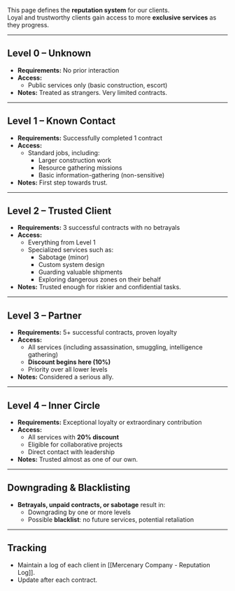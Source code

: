 
This page defines the **reputation system** for our clients.  
Loyal and trustworthy clients gain access to more **exclusive services** as they progress.

---

## Level 0 – Unknown
- **Requirements:** No prior interaction
- **Access:** 
  - Public services only (basic construction, escort)
- **Notes:** Treated as strangers. Very limited contracts.

---

## Level 1 – Known Contact
- **Requirements:** Successfully completed 1 contract
- **Access:** 
  - Standard jobs, including:  
    - Larger construction work
    - Resource gathering missions
    - Basic information-gathering (non-sensitive)
- **Notes:** First step towards trust.

---

## Level 2 – Trusted Client
- **Requirements:** 3 successful contracts with no betrayals
- **Access:** 
  - Everything from Level 1
  - Specialized services such as:
    - Sabotage (minor)
    - Custom system design
    - Guarding valuable shipments
    - Exploring dangerous zones on their behalf
- **Notes:** Trusted enough for riskier and confidential tasks.

---

## Level 3 – Partner
- **Requirements:** 5+ successful contracts, proven loyalty
- **Access:** 
  - All services (including assassination, smuggling, intelligence gathering)
  - **Discount begins here (10%)**
  - Priority over all lower levels
- **Notes:** Considered a serious ally.  

---

## Level 4 – Inner Circle
- **Requirements:** Exceptional loyalty or extraordinary contribution
- **Access:**
  - All services with **20% discount**
  - Eligible for collaborative projects
  - Direct contact with leadership
- **Notes:** Trusted almost as one of our own.

---

## Downgrading & Blacklisting
- **Betrayals, unpaid contracts, or sabotage** result in:
  - Downgrading by one or more levels
  - Possible **blacklist**: no future services, potential retaliation

---

## Tracking
- Maintain a log of each client in [[Mercenary Company - Reputation Log]].
- Update after each contract.
